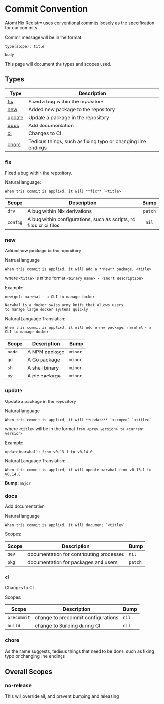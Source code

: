 # Commit Convention

Atomi Nix Registry uses [conventional commits](https://www.conventionalcommits.org/en/v1.0.0/) loosely as the specification
for our commits.

Commit message will be in the format:

```
type(scope): title

body
```

This page will document the types and scopes used.

## Types

| Type              | Description                                                  |
| ----------------- | ------------------------------------------------------------ |
| [fix](#fix)       | Fixed a bug within the repository                            |
| [new](#new)       | Added new package to the repository                          |
| [update](#update) | Update a package in the repository                           |
| [docs](#docs)     | Add documentation                                            |
| [ci](#ci)         | Changes to CI                                                |
| [chore](#chore)   | Tedious things, such as fixing typo or changing line endings |

### fix

Fixed a bug within the repository.

Natural language:

```
When this commit is applied, it will **fix** `<title>`
```

| Scope    | Description                                                        |  Bump   |
| -------- | ------------------------------------------------------------------ | :-----: |
| `drv`    | A bug within Nix derivations                                       | `patch` |
| `config` | A bug within configurations, such as scripts, rc files or ci files |  `nil`  |

### new

Added new package to the repository

Natrual language

```
When this commit is applied, it will add a **new** package, <title>
```

where `<title>` is in the format `<binary name> - <short description>`

Example:

```
new(go): narwhal - a CLI to manage docker

Narwhal is a docker swiss army knife that allows users
to manage large docker systems quickly
```

Natural Language Translation:

```
When this commit is applied, it will add a new package, narwhal - a CLI to manage docker
```

| Scope  | Description    | Bump    |
| ------ | -------------- | ------- |
| `node` | A NPM package  | `minor` |
| `go`   | A Go package   | `minor` |
| `sh`   | A shell binary | `minor` |
| `py`   | A pip package  | `minor` |

### update

Update a package in the repository

Natural language

```
When this commit is applied, it will **update** `<scope>` `<title>`
```

where `<title>` will be in the format `from <prev version> to <current version>`

Example:

```
update(narwhal): from v0.13.1 to v0.14.0
```

Natural Language Translation:

```
When this commit is applied, it will update narwhal from v0.13.1 to v0.14.0
```

**Bump:** `major`

### docs

Add documentation

Natural language

```
When this commit is applied, it will document `<title>`
```

Scopes:

| Scope | Description                              | Bump    |
| ----- | ---------------------------------------- | ------- |
| `dev` | documentation for contributing processes | `nil`   |
| `pkg` | documentation for packages and users     | `patch` |

### ci

Changes to CI

Scopes:

| Scope       | Description                        | Bump  |
| ----------- | ---------------------------------- | ----- |
| `precommit` | change to precommit configurations | `nil` |
| `build`     | change to Building during CI       | `nil` |

### chore

As the name suggests, tedious things that need to be done, such as fixing typo or changing line endings

## Overall Scopes

### no-release

This will override all, and prevent bumping and releasing
